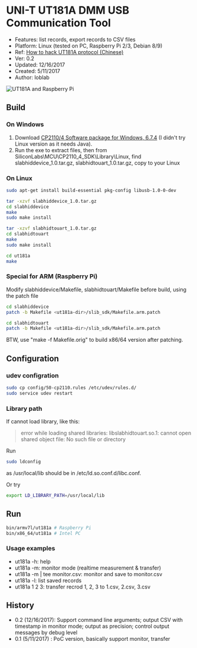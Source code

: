 # UNI-T UT181A DMM USB Communication Tool

- Features: list records, export records to CSV files
- Platform: Linux (tested on PC, Raspberry Pi 2/3, Debian 8/9)
- Ref: [How to hack UT181A protocol (Chinese)](http://www.freebuf.com/articles/terminal/145017.html)
- Ver: 0.2
- Updated: 12/16/2017
- Created: 5/11/2017
- Author: loblab

![UT181A and Raspberry Pi](https://raw.githubusercontent.com/loblab/ut181a/master/ut181a.jpg)

## Build

### On Windows

1. Download [CP2110/4 Software package for Windows, 6.7.4](https://www.silabs.com/products/development-tools/software.page=1) (I didn't try Linux version as it needs Java).
2. Run the exe to extract files, then from SiliconLabs\MCU\CP2110_4_SDK\Library\Linux, find slabhiddevice_1.0.tar.gz, slabhidtouart_1.0.tar.gz, copy to your Linux

### On Linux

```bash
sudo apt-get install build-essential pkg-config libusb-1.0-0-dev

tar -xzvf slabhiddevice_1.0.tar.gz
cd slabhiddevice
make
sudo make install

tar -xzvf slabhidtouart_1.0.tar.gz
cd slabhidtouart
make
sudo make install

cd ut181a
make
```

### Special for ARM (Raspberry Pi)

Modify slabhiddevice/Makefile, slabhidtouart/Makefile before build, using the patch file

```bash
cd slabhiddevice
patch -b Makefile <ut181a-dir>/slib_sdk/Makefile.arm.patch

cd slabhidtouart
patch -b Makefile <ut181a-dir>/slib_sdk/Makefile.arm.patch
```

BTW, use "make -f Makefile.orig" to build x86/64 version after patching.

## Configuration

### udev configration

```bash
sudo cp config/50-cp2110.rules /etc/udev/rules.d/
sudo service udev restart
```

### Library path

If cannot load library, like this:
> error while loading shared libraries: libslabhidtouart.so.1: cannot open shared object file: No such file or directory

Run
```bash
sudo ldconfig

```
as /usr/local/lib should be in /etc/ld.so.conf.d/libc.conf.

Or try
```bash
export LD_LIBRARY_PATH=/usr/local/lib

```

## Run

```bash
bin/armv7l/ut181a # Raspberry Pi
bin/x86_64/ut181a # Intel PC
```

### Usage examples

- ut181a -h: help
- ut181a -m: monitor mode (realtime measurement & transfer)
- ut181a -m | tee monitor.csv: monitor and save to monitor.csv
- ut181a -l: list saved records
- ut181a 1 2 3: transfer recrod 1, 2, 3 to 1.csv, 2.csv, 3.csv

## History

- 0.2 (12/16/2017): Support command line arguments; output CSV with timestamp in monitor mode; output as precision; control output messages by debug level
- 0.1 (5/11/2017) : PoC version, basically support monitor, transfer

